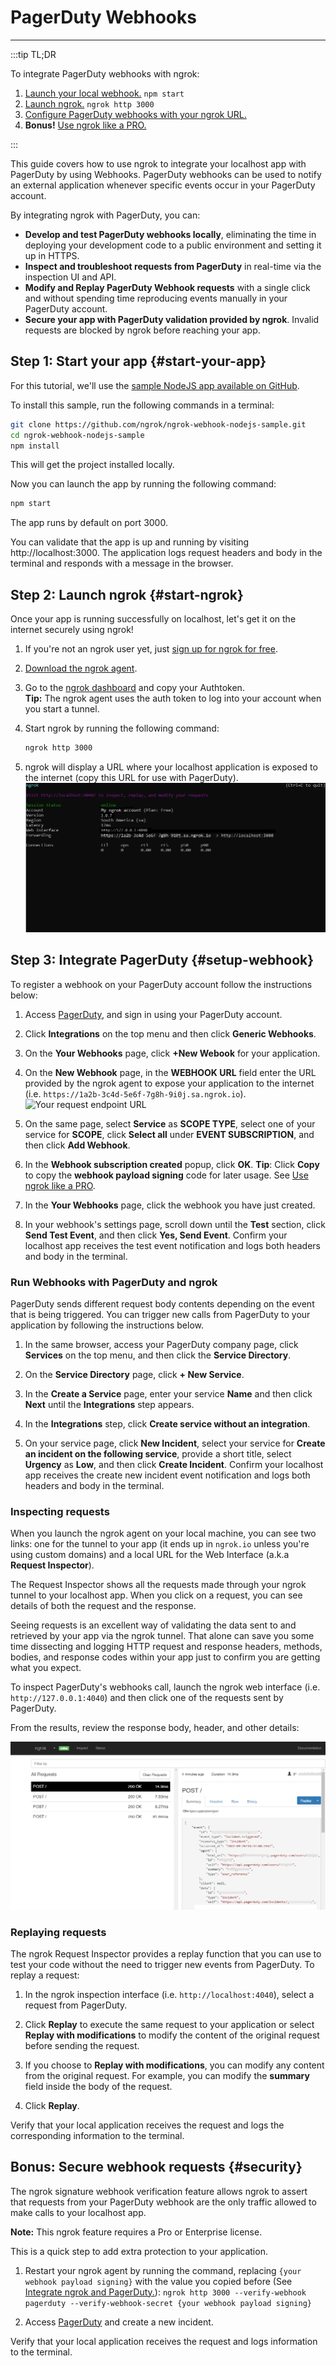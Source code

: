 # PagerDuty Webhooks
------------

:::tip TL;DR

To integrate PagerDuty webhooks with ngrok:
1. [Launch your local webhook.](#start-your-app) `npm start`
1. [Launch ngrok.](#start-ngrok) `ngrok http 3000`
1. [Configure PagerDuty webhooks with your ngrok URL.](#setup-webhook)
1. **Bonus!** [Use ngrok like a PRO.](#security)

:::


This guide covers how to use ngrok to integrate your localhost app with PagerDuty by using Webhooks.
PagerDuty webhooks can be used to notify an external application whenever specific events occur in your PagerDuty account. 

By integrating ngrok with PagerDuty, you can:

- **Develop and test PagerDuty webhooks locally**, eliminating the time in deploying your development code to a public environment and setting it up in HTTPS.
- **Inspect and troubleshoot requests from PagerDuty** in real-time via the inspection UI and API.
- **Modify and Replay PagerDuty Webhook requests** with a single click and without spending time reproducing events manually in your PagerDuty account.
- **Secure your app with PagerDuty validation provided by ngrok**. Invalid requests are blocked by ngrok before reaching your app.


## **Step 1**: Start your app {#start-your-app}

For this tutorial, we'll use the [sample NodeJS app available on GitHub](https://github.com/ngrok/ngrok-webhook-nodejs-sample). 

To install this sample, run the following commands in a terminal:

```bash
git clone https://github.com/ngrok/ngrok-webhook-nodejs-sample.git
cd ngrok-webhook-nodejs-sample
npm install
```

This will get the project installed locally.

Now you can launch the app by running the following command: 

```bash
npm start
```

The app runs by default on port 3000. 

You can validate that the app is up and running by visiting http://localhost:3000. The application logs request headers and body in the terminal and responds with a message in the browser.


## **Step 2**: Launch ngrok {#start-ngrok}

Once your app is running successfully on localhost, let's get it on the internet securely using ngrok! 

1. If you're not an ngrok user yet, just [sign up for ngrok for free](https://ngrok.com/signup).

1. [Download the ngrok agent](https://ngrok.com/download).

1. Go to the [ngrok dashboard](https://dashboard.ngrok.com) and copy your Authtoken. <br />
    **Tip:** The ngrok agent uses the auth token to log into your account when you start a tunnel.
    
1. Start ngrok by running the following command:
    ```bash
    ngrok http 3000
    ```

1. ngrok will display a URL where your localhost application is exposed to the internet (copy this URL for use with PagerDuty).
    ![ngrok agent running](/img/integrations/launch_ngrok_tunnel.png)


## **Step 3**: Integrate PagerDuty {#setup-webhook}

To register a webhook on your PagerDuty account follow the instructions below:

1. Access [PagerDuty](https://www.pagerduty.com/), and sign in using your PagerDuty account.

1. Click **Integrations** on the top menu and then click **Generic Webhooks**.

1. On the **Your Webhooks** page, click **+New Webook** for your application.

1. On the **New Webhook** page, in the **WEBHOOK URL** field enter the URL provided by the ngrok agent to expose your application to the internet (i.e. `https://1a2b-3c4d-5e6f-7g8h-9i0j.sa.ngrok.io`).
    ![Your request endpoint URL](img/ngrok_url_configuration_pagerduty.png)

1. On the same page, select **Service** as **SCOPE TYPE**, select one of your service for **SCOPE**, click **Select all** under **EVENT SUBSCRIPTION**, and then click **Add Webhook**.

1. In the **Webhook subscription created** popup, click **OK**.
    **Tip**:  Click **Copy** to copy the **webhook payload signing** code for later usage. See [Use ngrok like a PRO](#security).

1. In the **Your Webhooks** page, click the webhook you have just created.

1. In your webhook's settings page, scroll down until the **Test** section, click **Send Test Event**, and then click **Yes, Send Event**.
    Confirm your localhost app receives the test event notification and logs both headers and body in the terminal.


### Run Webhooks with PagerDuty and ngrok

PagerDuty sends different request body contents depending on the event that is being triggered.
You can trigger new calls from PagerDuty to your application by following the instructions below.

1. In the same browser, access your PagerDuty company page, click **Services** on the top menu, and then click the **Service Directory**.

1. On the **Service Directory** page, click **+ New Service**.

1. In the **Create a Service** page, enter your service **Name** and then click **Next** until the **Integrations** step appears.

1. In the **Integrations** step, click **Create service without an integration**.

1. On your service page, click **New Incident**, select your service for **Create an incident on the following service**, provide a short title, select **Urgency** as **Low**, and then click **Create Incident**.
    Confirm your localhost app receives the create new incident event notification and logs both headers and body in the terminal.


### Inspecting requests

When you launch the ngrok agent on your local machine, you can see two links: one for the tunnel to your app (it ends up in `ngrok.io` unless you're using custom domains) and a local URL for the Web Interface (a.k.a **Request Inspector**).

The Request Inspector shows all the requests made through your ngrok tunnel to your localhost app. When you click on a request, you can see details of both the request and the response.

Seeing requests is an excellent way of validating the data sent to and retrieved by your app via the ngrok tunnel. That alone can save you some time dissecting and logging HTTP request and response headers, methods, bodies, and response codes within your app just to confirm you are getting what you expect.

To inspect PagerDuty's webhooks call, launch the ngrok web interface (i.e. `http://127.0.0.1:4040`) and then click one of the requests sent by PagerDuty.

From the results, review the response body, header, and other details:

![ngrok Request Inspector](img/ngrok_introspection_pagerduty_webhooks.png)


### Replaying requests

The ngrok Request Inspector provides a replay function that you can use to test your code without the need to trigger new events from PagerDuty. To replay a request:

1. In the ngrok inspection interface (i.e. `http://localhost:4040`), select a request from PagerDuty.

1. Click **Replay** to execute the same request to your application or select **Replay with modifications** to modify the content of the original request before sending the request.

1. If you choose to **Replay with modifications**, you can modify any content from the original request. For example, you can modify the **summary** field inside the body of the request.

1. Click **Replay**.

Verify that your local application receives the request and logs the corresponding information to the terminal.


## **Bonus**: Secure webhook requests {#security}

The ngrok signature webhook verification feature allows ngrok to assert that requests from your PagerDuty webhook are the only traffic allowed to make calls to your localhost app.

**Note:** This ngrok feature requires a Pro or Enterprise license.

This is a quick step to add extra protection to your application.

1. Restart your ngrok agent by running the command, replacing `{your webhook payload signing}` with the value you copied before (See [Integrate ngrok and PagerDuty.](#setup-webhook)):
    `ngrok http 3000 --verify-webhook pagerduty --verify-webhook-secret {your webhook payload signing}`

1. Access [PagerDuty](https://www.pagerduty.com) and create a new incident.

Verify that your local application receives the request and logs information to the terminal.

